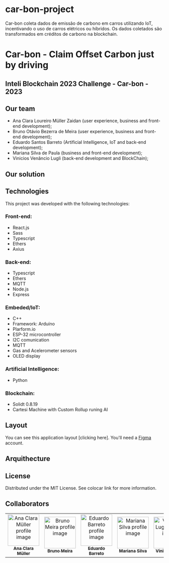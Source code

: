 # car-bon-project
Car-bon coleta dados de emissão de carbono em carros utilizando IoT, incentivando o uso de carros elétricos ou híbridos. Os dados coletados são transformados em créditos de carbono na blockchain.

# Car-bon - Claim Offset Carbon just by driving 
## Inteli Blockchain 2023 Challenge - Car-bon - 2023


## Our team
- Ana Clara Loureiro Müller Zaidan (user experience, business and front-end development);
- Bruno Otávio Bezerra de Meira (user experience, business and front-end development);
- Eduardo Santos Barreto (Artificial Intelligence, IoT and back-end development);
- Mariana Silva de Paula (business and front-end development);
- Vinicios Venâncio Lugli (back-end development and BlockChain);

## Our solution


## Technologies

 This project was developed with the following technologies:
 
 ### Front-end:
 - React.js
 - Sass
 - Typescript
 - Ethers
 - Axius
 
 ### Back-end:
 - Typescript
 - Ethers
 - MQTT
 - Node.js
 - Express
 
 ### Embeded/IoT:
 - C++
 - Framework: Arduíno
 - Plarform.io
 - ESP-32 microcontroller
 - I2C comunication
 - MQTT
 - Gas and Acelerometer sensors
 - OLED display
 
 ### Artificial Intelligence:
 - Python
 
 ### Blockchain:
 - Solidt 0.8.19
 - Cartesi Machine with Custom Rollup runing AI

## Layout

You can see this application layout  [clicking here]. You'll need a  [Figma](https://www.figma.com/)  account.

## Arquithecture


## License

Distributed under the MIT License. See  colocar link  for more information.

## Collaborators 
<table>
  <tr>
    <td align="center">
      <a href="https://www.linkedin.com/in/ana-clara-loureiro-muller-zaidan/">
        <img src="https://media.licdn.com/dms/image/C4E03AQFESfiDsz5Reg/profile-displayphoto-shrink_800_800/0/1646850304947?e=1688601600&v=beta&t=ZjRBXNdeJ_yFPBBZ_b0cX9ly3eWj41qfTrhmCfsCt_U![image](https://user-images.githubusercontent.com/99202282/236634482-9417f8e3-2af2-4892-9f7e-ccbd27186d06.png)" width="100px;" alt="Ana Clara Müller profile image"/><br>
        <sub>
          <b>Ana Clara Müller</b>
        </sub>
      </a>
    </td>
    <td align="center">
      <a href="https://www.linkedin.com/in/bruno-omeira/">
        <img src="https://media.licdn.com/dms/image/D4E03AQETENKvzzStCQ/profile-displayphoto-shrink_400_400/0/1675081848558?e=1688601600&v=beta&t=SMe3-L_msC9gLt0KGKSaAZxXagt4LYUxsBqi1379uKw" width="100px;" alt="Bruno Meira profile image"/><br>
        <sub>
          <b>Bruno Meira</b>
        </sub>
      </a>
    </td>
    <td align="center">
      <a href="https://www.linkedin.com/in/eduardosbarreto/">
        <img src="https://media.licdn.com/dms/image/D4D03AQHcmdXszbRiEA/profile-displayphoto-shrink_400_400/0/1674764013909?e=1688601600&v=beta&t=SlwqWDqdgfXin1SxXfs1JJ7r122Y6bOJtch5T9hcfpk" width="100px;" alt="Eduardo Barreto profile image"/><br>
        <sub>
          <b>Eduardo Barreto</b>
        </sub>
      </a>
    </td>
    <td align="center">
      <a href="https://www.linkedin.com/in/mariana-silva-paula/">
        <img src="https://media.licdn.com/dms/image/C4D03AQHSps6wu6sSFg/profile-displayphoto-shrink_800_800/0/1653334808256?e=1688601600&v=beta&t=4ERwwYt_J7oHodDMj_yrqdNFa-tV5zxSFw8cJ4WtG2Y" width="100px;" alt="Mariana Silva profile image"/><br>
        <sub>
          <b>Mariana Silva</b>
        </sub>
      </a>
    </td>
    <td align="center">
      <a href="https://www.linkedin.com/in/vinicioslugli/">
        <img src="https://media.licdn.com/dms/image/C4D03AQG_4HA0i2JZ9g/profile-displayphoto-shrink_800_800/0/1615483031781?e=1688601600&v=beta&t=lEg0U8P_N5dQneZYdBBJYI-7FjhztQAyBTpZDw2EnuM" width="100px;" alt="Vinicios Lugli profile image"/><br>
        <sub>
          <b>Vinicios Lugli</b>
        </sub>
      </a>
    </td>
  </tr>
</table>

